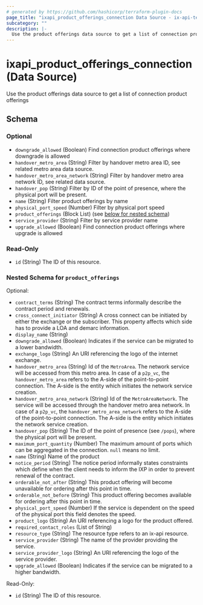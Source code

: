 ```yaml
---
# generated by https://github.com/hashicorp/terraform-plugin-docs
page_title: "ixapi_product_offerings_connection Data Source - ix-api-terraform-provider"
subcategory: ""
description: |-
  Use the product offerings data source to get a list of connection product offerings
---
```


# ixapi_product_offerings_connection (Data Source)

Use the product offerings data source to get a list of connection product offerings



<!-- schema generated by tfplugindocs -->
## Schema

### Optional

- `downgrade_allowed` (Boolean) Find connection product offerings where downgrade is allowed
- `handover_metro_area` (String) Filter by handover metro area ID, see related metro area data source.
- `handover_metro_area_network` (String) Filter by handover metro area network ID, see related data source.
- `handover_pop` (String) Filter by ID of the point of presence, where the physical port will be present.
- `name` (String) Filter product offerings by name
- `physical_port_speed` (Number) Filter by physical port speed
- `product_offerings` (Block List) (see [below for nested schema](#nestedblock--product_offerings))
- `service_provider` (String) Filter by service provider name
- `upgrade_allowed` (Boolean) Find connection product offerings where upgrade is allowed

### Read-Only

- `id` (String) The ID of this resource.

<a id="nestedblock--product_offerings"></a>
### Nested Schema for `product_offerings`

Optional:

- `contract_terms` (String) The contract terms informally describe the contract period and renewals.
- `cross_connect_initiator` (String) A cross connect can be initiated by either the exchange or the subscriber.  This property affects which side has to provide a LOA and demarc information.
- `display_name` (String)
- `downgrade_allowed` (Boolean) Indicates if the service can be migrated to a lower bandwidth.
- `exchange_logo` (String) An URI referencing the logo of the internet exchange.
- `handover_metro_area` (String) Id of the `MetroArea`. The network service will be accessed from this metro area.  In case of a `p2p_vc`, the `handover_metro_area` refers to the A-side of the point-to-point connection. The A-side is the entity which initiates the network service creation.
- `handover_metro_area_network` (String) Id of the `MetroAreaNetwork`. The service will be accessed through the handover metro area network.  In case of a `p2p_vc`, the `handover_metro_area_network` refers to the A-side of the point-to-point connection. The A-side is the entity which initiates the network service creation.
- `handover_pop` (String) The ID of the point of presence (see `/pops`), where the physical port will be present.
- `maximum_port_quantity` (Number) The maximum amount of ports which can be aggregated in the connection. `null` means no limit.
- `name` (String) Name of the product
- `notice_period` (String) The notice period informally states constraints which define when the client needs to inform the IXP in order to prevent renewal of the contract.
- `orderable_not_after` (String) This product offering will become unavailable for ordering after this point in time.
- `orderable_not_before` (String) This product offering becomes available for ordering after this point in time.
- `physical_port_speed` (Number) If the service is dependent on the speed of the physical port this field denotes the speed.
- `product_logo` (String) An URI referencing a logo for the product offered.
- `required_contact_roles` (List of String)
- `resource_type` (String) The resource type refers to an ix-api resource.
- `service_provider` (String) The name of the provider providing the service.
- `service_provider_logo` (String) An URI referencing the logo of the service provider.
- `upgrade_allowed` (Boolean) Indicates if the service can be migrated to a higher bandwidth.

Read-Only:

- `id` (String) The ID of this resource.


